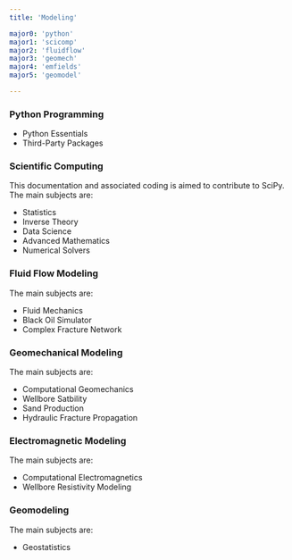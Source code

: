 ```yaml
---
title: 'Modeling'

major0: 'python'
major1: 'scicomp'
major2: 'fluidflow'
major3: 'geomech'
major4: 'emfields'
major5: 'geomodel'

---
```


### Python Programming

- Python Essentials
- Third-Party Packages

### Scientific Computing
This documentation and associated coding is aimed to contribute to SciPy. The main subjects are:

- Statistics
- Inverse Theory
- Data Science
- Advanced Mathematics
- Numerical Solvers

### Fluid Flow Modeling
The main subjects are:

- Fluid Mechanics
- Black Oil Simulator
- Complex Fracture Network

### Geomechanical Modeling
The main subjects are:

- Computational Geomechanics
- Wellbore Satbility
- Sand Production
- Hydraulic Fracture Propagation

### Electromagnetic Modeling
The main subjects are:

- Computational Electromagnetics
- Wellbore Resistivity Modeling

### Geomodeling
The main subjects are:

- Geostatistics
